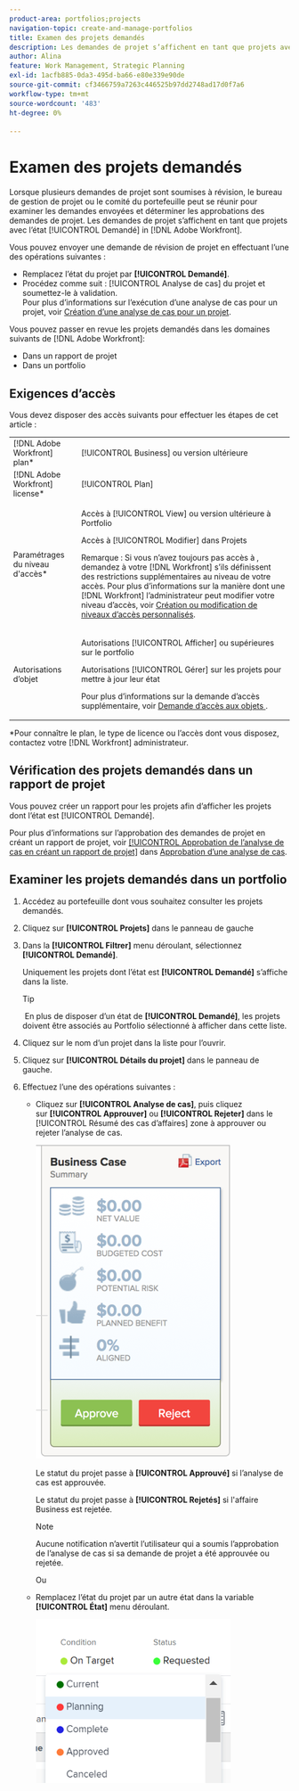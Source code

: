 ```yaml
---
product-area: portfolios;projects
navigation-topic: create-and-manage-portfolios
title: Examen des projets demandés
description: Les demandes de projet s’affichent en tant que projets avec l’état [!UICONTROL Demandé] dans Adobe Workfront. Cet article décrit comment passer en revue les demandes de projet.
author: Alina
feature: Work Management, Strategic Planning
exl-id: 1acfb885-0da3-495d-ba66-e80e339e90de
source-git-commit: cf3466759a7263c446525b97dd2748ad17d0f7a6
workflow-type: tm+mt
source-wordcount: '483'
ht-degree: 0%

---
```


# Examen des projets demandés

Lorsque plusieurs demandes de projet sont soumises à révision, le bureau de gestion de projet ou le comité du portefeuille peut se réunir pour examiner les demandes envoyées et déterminer les approbations des demandes de projet. Les demandes de projet s’affichent en tant que projets avec l’état [!UICONTROL Demandé] in [!DNL Adobe Workfront].

Vous pouvez envoyer une demande de révision de projet en effectuant l’une des opérations suivantes :

* Remplacez l’état du projet par **[!UICONTROL Demandé]**.
* Procédez comme suit : [!UICONTROL Analyse de cas] du projet et soumettez-le à validation.\
   Pour plus d’informations sur l’exécution d’une analyse de cas pour un projet, voir [Création d’une analyse de cas pour un projet](../../../manage-work/projects/define-a-business-case/create-business-case.md).

Vous pouvez passer en revue les projets demandés dans les domaines suivants de [!DNL Adobe Workfront]:

* Dans un rapport de projet
* Dans un portfolio

## Exigences d’accès

Vous devez disposer des accès suivants pour effectuer les étapes de cet article :

<table style="table-layout:auto"> 
 <col> 
 <col> 
 <tbody> 
  <tr> 
   <td role="rowheader">[!DNL Adobe Workfront] plan*</td> 
   <td> <p>[!UICONTROL Business] ou version ultérieure</p> </td> 
  </tr> 
  <tr> 
   <td role="rowheader">[!DNL Adobe Workfront] license*</td> 
   <td> <p>[!UICONTROL Plan] </p> </td> 
  </tr> 
  <tr> 
   <td role="rowheader">Paramétrages du niveau d'accès*</td> 
   <td> <p>Accès à [!UICONTROL View] ou version ultérieure à Portfolio</p> <p>Accès à [!UICONTROL Modifier] dans Projets</p> <p>Remarque : Si vous n’avez toujours pas accès à , demandez à votre [!DNL Workfront] s’ils définissent des restrictions supplémentaires au niveau de votre accès. Pour plus d’informations sur la manière dont une [!DNL Workfront] l’administrateur peut modifier votre niveau d’accès, voir <a href="../../../administration-and-setup/add-users/configure-and-grant-access/create-modify-access-levels.md" class="MCXref xref">Création ou modification de niveaux d’accès personnalisés</a>.</p> </td> 
  </tr> 
  <tr> 
   <td role="rowheader">Autorisations d’objet</td> 
   <td> <p>Autorisations [!UICONTROL Afficher] ou supérieures sur le portfolio</p> <p>Autorisations [!UICONTROL Gérer] sur les projets pour mettre à jour leur état</p> <p>Pour plus d’informations sur la demande d’accès supplémentaire, voir <a href="../../../workfront-basics/grant-and-request-access-to-objects/request-access.md" class="MCXref xref">Demande d’accès aux objets </a>.</p> </td> 
  </tr> 
 </tbody> 
</table>

&#42;Pour connaître le plan, le type de licence ou l’accès dont vous disposez, contactez votre [!DNL Workfront] administrateur.

## Vérification des projets demandés dans un rapport de projet

Vous pouvez créer un rapport pour les projets afin d’afficher les projets dont l’état est [!UICONTROL Demandé].

Pour plus d’informations sur l’approbation des demandes de projet en créant un rapport de projet, voir [[!UICONTROL Approbation de l’analyse de cas en créant un rapport de projet]](../../../manage-work/projects/define-a-business-case/approve-business-case.md#build-a-report) dans [Approbation d’une analyse de cas](../../../manage-work/projects/define-a-business-case/approve-business-case.md). 

## Examiner les projets demandés dans un portfolio

1. Accédez au portefeuille dont vous souhaitez consulter les projets demandés.
1. Cliquez sur &#x200B;**[!UICONTROL Projets]** dans le panneau de gauche
1. Dans la **[!UICONTROL Filtrer]** menu déroulant, sélectionnez **[!UICONTROL Demandé]**.

   Uniquement les projets dont l’état est **[!UICONTROL Demandé]** s’affiche dans la liste.

   >[!TIP]
   >
   > En plus de disposer d’un état de **[!UICONTROL Demandé]**, les projets doivent être associés au Portfolio sélectionné à afficher dans cette liste.

1. Cliquez sur le nom d’un projet dans la liste pour l’ouvrir.
1. Cliquez sur **[!UICONTROL Détails du projet]** dans le panneau de gauche.
1. Effectuez l’une des opérations suivantes :

   * Cliquez sur **[!UICONTROL Analyse de cas]**, puis cliquez sur **[!UICONTROL Approuver]** ou **[!UICONTROL Rejeter]** dans le [!UICONTROL Résumé des cas d’affaires] zone à approuver ou rejeter l’analyse de cas.

      ![approve_or_reject_business_case.png](assets/approve-or-reject-business-case-350x563.png)

      Le statut du projet passe à **[!UICONTROL Approuvé]** si l’analyse de cas est approuvée.

      Le statut du projet passe à **[!UICONTROL Rejetés]** si l&#39;affaire Business est rejetée.

      >[!NOTE]
      Aucune notification n’avertit l’utilisateur qui a soumis l’approbation de l’analyse de cas si sa demande de projet a été approuvée ou rejetée. 

      Ou

   * Remplacez l’état du projet par un autre état dans la variable **[!UICONTROL État]** menu déroulant.

      ![](assets/project-status-change-from-drop-down-in-header-nwe-350x294.png)
 

 
